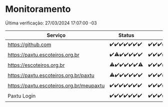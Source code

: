 # Monitoramento

Última verificação: 27/03/2024 17:07:00 -03

|Serviço|Status|Últimas 24h|
|---|---|---|
|https://github.com|<span title="2024-03-20: OK=24">✔️</span><span title="2024-03-21: OK=24">✔️</span><span title="2024-03-22: OK=24">✔️</span><span title="2024-03-23: OK=24">✔️</span><span title="2024-03-24: OK=24">✔️</span><span title="2024-03-25: OK=24">✔️</span><span title="2024-03-26: OK=21">✔️</span>|<span title="26/03/2024 18:06:00 -03 : 200">✔️</span><span title="26/03/2024 19:06:00 -03 : 200">✔️</span><span title="26/03/2024 20:06:00 -03 : 200">✔️</span><span title="26/03/2024 21:29:00 -03 : 200">✔️</span><span title="26/03/2024 22:39:00 -03 : 200">✔️</span><span title="26/03/2024 23:13:00 -03 : 200">✔️</span><span title="27/03/2024 00:06:00 -03 : 200">✔️</span><span title="27/03/2024 01:08:00 -03 : 200">✔️</span><span title="27/03/2024 02:07:00 -03 : 200">✔️</span><span title="27/03/2024 03:08:00 -03 : 200">✔️</span><span title="27/03/2024 04:05:00 -03 : 200">✔️</span><span title="27/03/2024 05:08:00 -03 : 200">✔️</span><span title="27/03/2024 06:07:00 -03 : 200">✔️</span><span title="27/03/2024 07:06:00 -03 : 200">✔️</span><span title="27/03/2024 08:04:00 -03 : 200">✔️</span><span title="27/03/2024 09:11:00 -03 : 200">✔️</span><span title="27/03/2024 10:05:00 -03 : 200">✔️</span><span title="27/03/2024 11:06:00 -03 : 200">✔️</span><span title="27/03/2024 12:03:00 -03 : 200">✔️</span><span title="27/03/2024 13:09:00 -03 : 200">✔️</span><span title="27/03/2024 14:03:00 -03 : 200">✔️</span><span title="27/03/2024 15:08:00 -03 : 200">✔️</span><span title="27/03/2024 16:03:00 -03 : 200">✔️</span><span title="27/03/2024 17:07:00 -03 : 200">✔️</span>|
|https://paxtu.escoteiros.org.br|<span title="2024-03-20: OK=24">✔️</span><span title="2024-03-21: OK=23, Falhas=1">⚠️</span><span title="2024-03-22: OK=24">✔️</span><span title="2024-03-23: OK=24">✔️</span><span title="2024-03-24: OK=24">✔️</span><span title="2024-03-25: OK=24">✔️</span><span title="2024-03-26: OK=21">✔️</span>|<span title="26/03/2024 18:06:00 -03 : 200">✔️</span><span title="26/03/2024 19:06:00 -03 : 200">✔️</span><span title="26/03/2024 20:06:00 -03 : 200">✔️</span><span title="26/03/2024 21:29:00 -03 : 200">✔️</span><span title="26/03/2024 22:39:00 -03 : 200">✔️</span><span title="26/03/2024 23:13:00 -03 : 200">✔️</span><span title="27/03/2024 00:06:00 -03 : 200">✔️</span><span title="27/03/2024 01:08:00 -03 : 200">✔️</span><span title="27/03/2024 02:07:00 -03 : 200">✔️</span><span title="27/03/2024 03:08:00 -03 : 200">✔️</span><span title="27/03/2024 04:05:00 -03 : 200">✔️</span><span title="27/03/2024 05:08:00 -03 : 200">✔️</span><span title="27/03/2024 06:07:00 -03 : 200">✔️</span><span title="27/03/2024 07:06:00 -03 : 200">✔️</span><span title="27/03/2024 08:04:00 -03 : 200">✔️</span><span title="27/03/2024 09:11:00 -03 : 200">✔️</span><span title="27/03/2024 10:05:00 -03 : 200">✔️</span><span title="27/03/2024 11:06:00 -03 : 200">✔️</span><span title="27/03/2024 12:03:00 -03 : 200">✔️</span><span title="27/03/2024 13:09:00 -03 : 200">✔️</span><span title="27/03/2024 14:03:00 -03 : 200">✔️</span><span title="27/03/2024 15:08:00 -03 : 200">✔️</span><span title="27/03/2024 16:03:00 -03 : 200">✔️</span><span title="27/03/2024 17:07:00 -03 : 200">✔️</span>|
|https://escoteiros.org.br|<span title="2024-03-20: OK=22, Falhas=2">⚠️</span><span title="2024-03-21: OK=24">✔️</span><span title="2024-03-22: OK=24">✔️</span><span title="2024-03-23: OK=24">✔️</span><span title="2024-03-24: OK=24">✔️</span><span title="2024-03-25: OK=24">✔️</span><span title="2024-03-26: OK=20, Falhas=1">⚠️</span>|<span title="26/03/2024 18:06:00 -03 : 200">✔️</span><span title="26/03/2024 19:06:00 -03 : 200">✔️</span><span title="26/03/2024 20:06:00 -03 : 200">✔️</span><span title="26/03/2024 21:29:00 -03 : 200">✔️</span><span title="26/03/2024 22:39:00 -03 : 200">✔️</span><span title="26/03/2024 23:13:00 -03 : 200">✔️</span><span title="27/03/2024 00:06:00 -03 : 200">✔️</span><span title="27/03/2024 01:08:00 -03 : 200">✔️</span><span title="27/03/2024 02:07:00 -03 : 200">✔️</span><span title="27/03/2024 03:08:00 -03 : 200">✔️</span><span title="27/03/2024 04:05:00 -03 : 200">✔️</span><span title="27/03/2024 05:08:00 -03 : 200">✔️</span><span title="27/03/2024 06:07:00 -03 : 200">✔️</span><span title="27/03/2024 07:06:00 -03 : 200">✔️</span><span title="27/03/2024 08:04:00 -03 : 200">✔️</span><span title="27/03/2024 09:11:00 -03 : 200">✔️</span><span title="27/03/2024 10:05:00 -03 : 200">✔️</span><span title="27/03/2024 11:06:00 -03 : 200">✔️</span><span title="27/03/2024 12:03:00 -03 : 200">✔️</span><span title="27/03/2024 13:09:00 -03 : 200">✔️</span><span title="27/03/2024 14:03:00 -03 : 200">✔️</span><span title="27/03/2024 15:08:00 -03 : 200">✔️</span><span title="27/03/2024 16:03:00 -03 : 200">✔️</span><span title="27/03/2024 17:07:00 -03 : 200">✔️</span>|
|https://paxtu.escoteiros.org.br/paxtu|<span title="2024-03-20: OK=23, Falhas=1">⚠️</span><span title="2024-03-21: OK=24">✔️</span><span title="2024-03-22: OK=24">✔️</span><span title="2024-03-23: OK=24">✔️</span><span title="2024-03-24: OK=24">✔️</span><span title="2024-03-25: OK=24">✔️</span><span title="2024-03-26: OK=21">✔️</span>|<span title="26/03/2024 18:06:00 -03 : 200">✔️</span><span title="26/03/2024 19:06:00 -03 : 200">✔️</span><span title="26/03/2024 20:07:00 -03 : 200">✔️</span><span title="26/03/2024 21:29:00 -03 : 200">✔️</span><span title="26/03/2024 22:39:00 -03 : 200">✔️</span><span title="26/03/2024 23:13:00 -03 : 200">✔️</span><span title="27/03/2024 00:06:00 -03 : 200">✔️</span><span title="27/03/2024 01:08:00 -03 : 200">✔️</span><span title="27/03/2024 02:07:00 -03 : 200">✔️</span><span title="27/03/2024 03:08:00 -03 : 200">✔️</span><span title="27/03/2024 04:05:00 -03 : 200">✔️</span><span title="27/03/2024 05:08:00 -03 : 200">✔️</span><span title="27/03/2024 06:07:00 -03 : 200">✔️</span><span title="27/03/2024 07:06:00 -03 : 200">✔️</span><span title="27/03/2024 08:04:00 -03 : 200">✔️</span><span title="27/03/2024 09:11:00 -03 : 200">✔️</span><span title="27/03/2024 10:05:00 -03 : 200">✔️</span><span title="27/03/2024 11:06:00 -03 : 200">✔️</span><span title="27/03/2024 12:03:00 -03 : 200">✔️</span><span title="27/03/2024 13:09:00 -03 : 200">✔️</span><span title="27/03/2024 14:03:00 -03 : 200">✔️</span><span title="27/03/2024 15:08:00 -03 : 200">✔️</span><span title="27/03/2024 16:03:00 -03 : 200">✔️</span><span title="27/03/2024 17:07:00 -03 : 200">✔️</span>|
|https://paxtu.escoteiros.org.br/meupaxtu|<span title="2024-03-20: OK=24">✔️</span><span title="2024-03-21: OK=24">✔️</span><span title="2024-03-22: OK=24">✔️</span><span title="2024-03-23: OK=24">✔️</span><span title="2024-03-24: OK=24">✔️</span><span title="2024-03-25: OK=24">✔️</span><span title="2024-03-26: OK=21">✔️</span>|<span title="26/03/2024 18:06:00 -03 : 200">✔️</span><span title="26/03/2024 19:06:00 -03 : 200">✔️</span><span title="26/03/2024 20:07:00 -03 : 200">✔️</span><span title="26/03/2024 21:29:00 -03 : 200">✔️</span><span title="26/03/2024 22:39:00 -03 : 200">✔️</span><span title="26/03/2024 23:13:00 -03 : 200">✔️</span><span title="27/03/2024 00:06:00 -03 : 200">✔️</span><span title="27/03/2024 01:08:00 -03 : 200">✔️</span><span title="27/03/2024 02:07:00 -03 : 200">✔️</span><span title="27/03/2024 03:08:00 -03 : 200">✔️</span><span title="27/03/2024 04:05:00 -03 : 200">✔️</span><span title="27/03/2024 05:08:00 -03 : 200">✔️</span><span title="27/03/2024 06:07:00 -03 : 200">✔️</span><span title="27/03/2024 07:06:00 -03 : 200">✔️</span><span title="27/03/2024 08:04:00 -03 : 200">✔️</span><span title="27/03/2024 09:11:00 -03 : 200">✔️</span><span title="27/03/2024 10:05:00 -03 : 200">✔️</span><span title="27/03/2024 11:06:00 -03 : 200">✔️</span><span title="27/03/2024 12:03:00 -03 : 200">✔️</span><span title="27/03/2024 13:09:00 -03 : 200">✔️</span><span title="27/03/2024 14:03:00 -03 : 200">✔️</span><span title="27/03/2024 15:08:00 -03 : 200">✔️</span><span title="27/03/2024 16:03:00 -03 : 200">✔️</span><span title="27/03/2024 17:07:00 -03 : 200">✔️</span>|
|Paxtu Login|<span title="2024-03-20: OK=24">✔️</span><span title="2024-03-21: OK=24">✔️</span><span title="2024-03-22: OK=24">✔️</span><span title="2024-03-23: OK=24">✔️</span><span title="2024-03-24: OK=24">✔️</span><span title="2024-03-25: OK=24">✔️</span><span title="2024-03-26: OK=21">✔️</span>|<span title="26/03/2024 18:06:00 -03 : 200">✔️</span><span title="26/03/2024 19:06:00 -03 : 200">✔️</span><span title="26/03/2024 20:07:00 -03 : 200">✔️</span><span title="26/03/2024 21:29:00 -03 : 200">✔️</span><span title="26/03/2024 22:39:00 -03 : 200">✔️</span><span title="26/03/2024 23:13:00 -03 : 200">✔️</span><span title="27/03/2024 00:06:00 -03 : 200">✔️</span><span title="27/03/2024 01:08:00 -03 : 200">✔️</span><span title="27/03/2024 02:07:00 -03 : 200">✔️</span><span title="27/03/2024 03:08:00 -03 : 200">✔️</span><span title="27/03/2024 04:05:00 -03 : 200">✔️</span><span title="27/03/2024 05:08:00 -03 : 200">✔️</span><span title="27/03/2024 06:07:00 -03 : 200">✔️</span><span title="27/03/2024 07:06:00 -03 : 200">✔️</span><span title="27/03/2024 08:04:00 -03 : 200">✔️</span><span title="27/03/2024 09:11:00 -03 : 200">✔️</span><span title="27/03/2024 10:05:00 -03 : 200">✔️</span><span title="27/03/2024 11:06:00 -03 : 200">✔️</span><span title="27/03/2024 12:03:00 -03 : 200">✔️</span><span title="27/03/2024 13:09:00 -03 : 200">✔️</span><span title="27/03/2024 14:04:00 -03 : 200">✔️</span><span title="27/03/2024 15:08:00 -03 : 200">✔️</span><span title="27/03/2024 16:03:00 -03 : 200">✔️</span><span title="27/03/2024 17:07:00 -03 : 200">✔️</span>|
